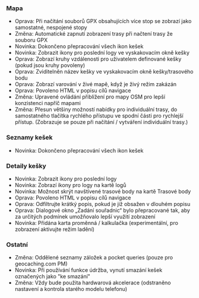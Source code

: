 ### Mapa
- Oprava: Při načítání souborů GPX obsahujících více stop se zobrazí jako samostatné, nespojené stopy
- Změna: Automatické zapnutí zobrazení trasy při načtení trasy že souboru GPX
- Novinka: Dokončeno přepracování všech ikon kešek
- Novinka: Zobrazit ikony pro poslední logy ve vyskakovacím okně kešky
- Oprava: Zobrazí kruhy vzdálenosti pro uživatelem definované kešky (pokud jsou kruhy povoleny)
- Oprava: Zviditelněn název kešky ve vyskakovacím okně kešky/trasového bodu
- Oprava: Zobrazí varování v živé mapě, když je živý režim zakázán
- Oprava: Povoleno HTML v popisu cílů navigace
- Změna: Upravené ovládání přiblížení pro mapy OSM pro lepší konzistenci napříč mapami
- Změna: Přesun většiny možností nabídky pro individuální trasy, do samostatného tlačítka rychlého přístupu ve spodní části pro rychlejší přístup. (Zobrazuje se pouze při načítání / vytváření individuální trasy.)

### Seznamy kešek
- Novinka: Dokončeno přepracování všech ikon kešek

### Detaily kešky
- Novinka: Zobrazit ikony pro poslední logy
- Novinka: Zobrazí ikony pro logy na kartě logů
- Novinka: Možnost skrýt navštívené trasové body na kartě Trasové body
- Oprava: Povoleno HTML v popisu cílů navigace
- Oprava: Odfiltrujte krátký popis, pokud je již obsažen v dlouhém popisu
- Oprava: Dialogové okno „Zadání souřadnic“ bylo přepracované tak, aby za určitých podmínek umožňovalo lepší využití zobrazení
- Novinka: Přidána karta proměnná / kalkulačka (experimentální, pro zobrazení aktivujte režim ladění)

### Ostatní
- Změna: Oddělené seznamy záložek a pocket queries (pouze pro geocaching.com PM)
- Novinka: Při používání funkce údržba, vynutí smazání kešek označených jako "ke smazání"
- Změna: Vždy bude použita hardwarová akcelerace (odstraněno nastavení a kontrola starého modelu telefonu)
